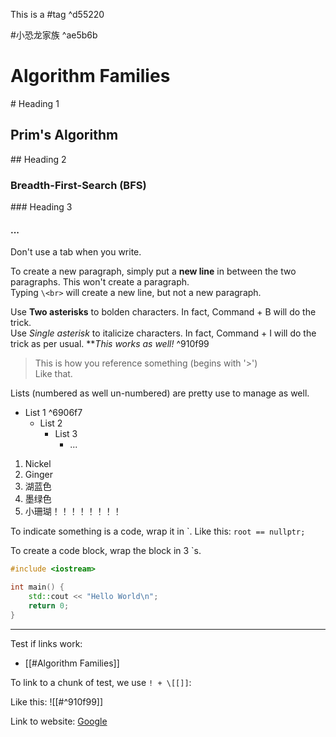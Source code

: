 This is a #tag ^d55220

#小恐龙家族   ^ae5b6b

# Algorithm Families
\# Heading 1

## Prim's Algorithm
\## Heading 2

### Breadth-First-Search (BFS)
\### Heading 3
#### ...


Don't use a tab when you write.

To create a new paragraph, simply put a **new line** in between the two paragraphs.
This won't create a paragraph.<br>
Typing `\<br>` will create a new line, but not a new paragraph.

Use **Two asterisks** to bolden characters. In fact, Command + B will do the trick. <br>
Use *Single asterisk* to italicize characters. In fact, Command + I will do the trick as per usual.  ***This works as well!* ^910f99

> This is how you reference something  (begins with '>')<br>
> Like that.


Lists (numbered as well un-numbered) are pretty use to manage as well.

- List 1 ^6906f7
	- List 2
		- List 3
			- ...


1. Nickel
2. Ginger
3. 湖蓝色
4. 墨绿色
5. 小珊瑚！！！！！！！！

To indicate something is a code, wrap it in \`. Like this: `root == nullptr;`

To create a code block, wrap the block in 3 \`s.
```c++
#include <iostream>

int main() {
	std::cout << "Hello World\n";
	return 0;
}
```

---
Test if links work:
- [[#Algorithm Families]]

To link to a chunk of test, we use `! + \[[]]`:

Like this: ![[#^910f99]]

Link to website: [Google](https://google.com)
